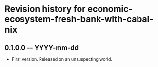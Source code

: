 # Revision history for economic-ecosystem-fresh-bank-with-cabal-nix

## 0.1.0.0 -- YYYY-mm-dd

* First version. Released on an unsuspecting world.

